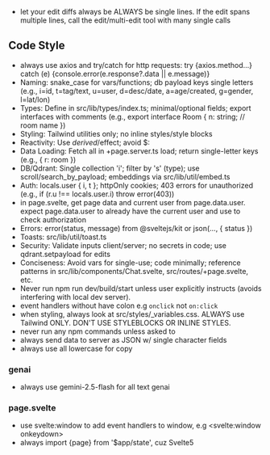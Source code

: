 - let your edit diffs always be ALWAYS be single lines. If the edit spans multiple lines, call the edit/multi-edit tool with many single calls

## Code Style

- always use axios and try/catch for http requests: try {axios.method...} catch (e) {console.error(e.response?.data || e.message)} 
- Naming: snake_case for vars/functions; db payload keys single letters (e.g., i=id, t=tag/text, u=user, d=desc/date, a=age/created, g=gender, l=lat/lon)
- Types: Define in src/lib/types/index.ts; minimal/optional fields; export interfaces with comments (e.g., export interface Room { n: string; // room name })
- Styling: Tailwind utilities only; no inline styles/style blocks
- Reactivity: Use $derived/$effect; avoid $:
- Data Loading: Fetch all in +page.server.ts load; return single-letter keys (e.g., { r: room })
- DB/Qdrant: Single collection 'i'; filter by 's' (type); use scroll/search_by_payload; embeddings via src/lib/util/embed.ts
- Auth: locals.user { i, t }; httpOnly cookies; 403 errors for unauthorized (e.g., if (r.u !== locals.user.i) throw error(403))
- in page.svelte, get page data and current user from page.data.user. expect page.data.user to already have the current user and use to check authorization
- Errors: error(status, message) from @sveltejs/kit or json(..., { status })
- Toasts: src/lib/util/toast.ts
- Security: Validate inputs client/server; no secrets in code; use qdrant.setpayload for edits
- Conciseness: Avoid vars for single-use; code minimally; reference patterns in src/lib/components/Chat.svelte, src/routes/+page.svelte, etc.
- Never run npm run dev/build/start unless user explicitly instructs (avoids interfering with local dev server).
- event handlers without have colon e.g `onclick` not `on:click`
- when styling, always look at src/styles/_variables.css. ALWAYS use Tailwind ONLY. DON'T USE STYLEBLOCKS OR INLINE STYLES.
- never run any npm commands unless asked to
- always send data to server as JSON w/ single character fields
- always use all lowercase for copy

### genai

- always use gemini-2.5-flash for all text genai

### page.svelte

- use svelte:window to add event handlers to window, e.g <svelte:window onkeydown>
- always import {page} from '$app/state', cuz Svelte5